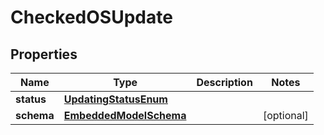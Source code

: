 
# CheckedOSUpdate

## Properties
Name | Type | Description | Notes
------------ | ------------- | ------------- | -------------
**status** | [**UpdatingStatusEnum**](UpdatingStatusEnum) |  | 
**schema** | [**EmbeddedModelSchema**](EmbeddedModelSchema) |  |  [optional]



